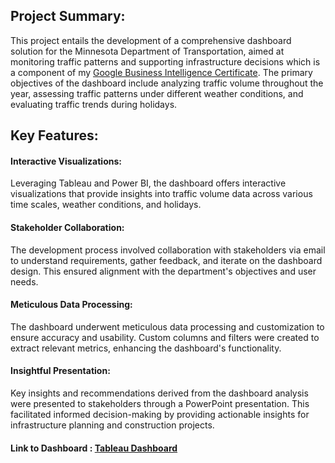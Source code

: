 

## Project Summary:
This project entails the development of a comprehensive dashboard solution for the Minnesota Department of Transportation, aimed at monitoring traffic patterns and supporting infrastructure decisions which is a component of my [Google Business Intelligence Certificate](https://coursera.org/share/c4f4857aeaf61150279d9e74d63276fa). The primary objectives of the dashboard include analyzing traffic volume throughout the year, assessing traffic patterns under different weather conditions, and evaluating traffic trends during holidays.

## Key Features:
#### Interactive Visualizations: 
Leveraging Tableau and Power BI, the dashboard offers interactive visualizations that provide insights into traffic volume data across various time scales, weather conditions, and holidays.
#### Stakeholder Collaboration: 
The development process involved collaboration with stakeholders via email to understand requirements, gather feedback, and iterate on the dashboard design. This ensured alignment with the department's objectives and user needs.
#### Meticulous Data Processing: 
The dashboard underwent meticulous data processing and customization to ensure accuracy and usability. Custom columns and filters were created to extract relevant metrics, enhancing the dashboard's functionality.
#### Insightful Presentation: 
Key insights and recommendations derived from the dashboard analysis were presented to stakeholders through a PowerPoint presentation. This facilitated informed decision-making by providing actionable insights for infrastructure planning and construction projects.

#### Link to Dashboard : [Tableau Dashboard](https://public.tableau.com/app/profile/ahmdlx/viz/theMinnesotaDepartmentofTransportation/Dashboard1#1)
